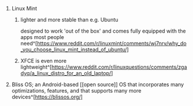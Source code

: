 1. Linux Mint
	1. lighter and more stable than e.g. Ubuntu
	   
	   designed to work 'out of the box' and comes fully equipped with the apps most people need^[https://www.reddit.com/r/linuxmint/comments/wj7nrv/why_do_you_choose_linux_mint_instead_of_ubuntu/]
   2. XFCE is even more lightweight^[https://www.reddit.com/r/linuxquestions/comments/zgadyq/a_linux_distro_for_an_old_laptop/]
3. Bliss OS; an Android-based [[open source]] OS that incorporates many optimizations, features, and that supports many more devices^[https://blissos.org/]